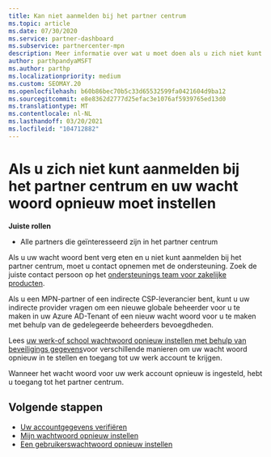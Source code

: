 ```yaml
---
title: Kan niet aanmelden bij het partner centrum
ms.topic: article
ms.date: 07/30/2020
ms.service: partner-dashboard
ms.subservice: partnercenter-mpn
description: Meer informatie over wat u moet doen als u zich niet kunt aanmelden bij het partner centrum. u vindt hier informatie over het opnieuw instellen van het wacht woord voor het wacht woord of het school account als u het hebt verg eten.
author: parthpandyaMSFT
ms.author: parthp
ms.localizationpriority: medium
ms.custom: SEOMAY.20
ms.openlocfilehash: b60b86bec70b5c33d65532599fa0421604d9ba12
ms.sourcegitcommit: e8e8362d2777d25efac3e1076af5939765ed13d0
ms.translationtype: MT
ms.contentlocale: nl-NL
ms.lasthandoff: 03/20/2021
ms.locfileid: "104712882"
---
```

# <a name="if-you-cant-sign-into-partner-center-and-need-to-reset-your-password"></a>Als u zich niet kunt aanmelden bij het partner centrum en uw wacht woord opnieuw moet instellen

**Juiste rollen**

- Alle partners die geïnteresseerd zijn in het partner centrum

Als u uw wacht woord bent verg eten en u niet kunt aanmelden bij het partner centrum, moet u contact opnemen met de ondersteuning. Zoek de juiste contact persoon op het [ondersteunings team voor zakelijke producten](/microsoft-365/admin/contact-support-for-business-products). 

Als u een MPN-partner of een indirecte CSP-leverancier bent, kunt u uw indirecte provider vragen om een nieuwe globale beheerder voor u te maken in uw Azure AD-Tenant of een nieuw wacht woord voor u te maken met behulp van de gedelegeerde beheerders bevoegdheden. 

Lees [uw werk-of school wachtwoord opnieuw instellen met behulp van beveiligings gegevens](/azure/active-directory/user-help/active-directory-passwords-update-your-own-password#how-to-change-your-password)voor verschillende manieren om uw wacht woord opnieuw in te stellen en toegang tot uw werk account te krijgen.

Wanneer het wacht woord voor uw werk account opnieuw is ingesteld, hebt u toegang tot het partner centrum. 

## <a name="next-steps"></a>Volgende stappen

- [Uw accountgegevens verifiëren](verification-responses.md)
- [Mijn wachtwoord opnieuw instellen](reset-my-pasword.md)
- [Een gebruikerswachtwoord opnieuw instellen](reset-a-user-password.md)